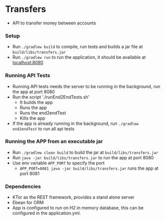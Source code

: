 Transfers
=========

 - API to transfer money between accounts
 

### Setup

 - Run `./gradlew build` to compile, run tests and builds a jar file at `build/libs/transfers.jar`
 - Run `./gradlew run` to run the application, it should be available at [localhost:8080](http://localhost:8080)

### Running API Tests
 - Running API tests needs the server to be running in the background, run the app at port 8080
 - Run the script './runEnd2EndTests.sh'
    - It builds the app
    - Runs the app
    - Runs the end2endTest
    - Kills the app
 - If the app is already running in the background, run `./gradlew end2endTest` to run all api tests

### Running the APP from an executable jar
 - Run `./gradlew clean build` to build the jar at `build/libs/transfers.jar`
 - Run `java -jar build/libs/transfers.jar` to run the app at port 8080
 - Use env variable `APP_PORT` to specify the port
    - `APP_PORT=8081 java -jar build/libs/transfers.jar` runs the app at port 8081

### Dependencies
 - KTor as the REST framework, provides a stand alone server
 - Ebean for ORM
 - App is configured to run on H2 in memory database, this can be configured in the application.yml.